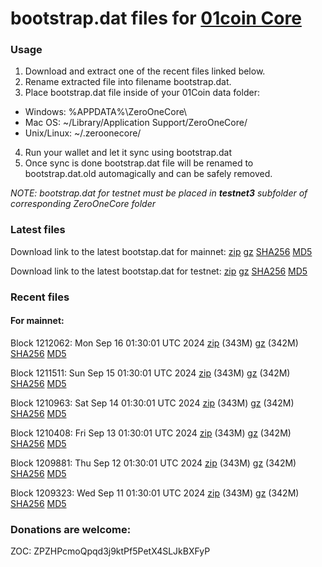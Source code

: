# bootstrap.dat files for [01coin Core](https://01coin.io)

### Usage

1. Download and extract one of the recent files linked below.
2. Rename extracted file into filename bootstrap.dat.
3. Place bootstrap.dat file inside of your 01Coin data folder:
 - Windows: %APPDATA%\ZeroOneCore\
 - Mac OS: ~/Library/Application Support/ZeroOneCore/
 - Unix/Linux: ~/.zeroonecore/
4. Run your wallet and let it sync using bootstrap.dat
5. Once sync is done bootstrap.dat file will be renamed to bootstrap.dat.old automagically and can be safely removed.

_NOTE: bootstrap.dat for testnet must be placed in **testnet3** subfolder of corresponding ZeroOneCore folder_

### Latest files
Download link to the latest bootstap.dat for mainnet: [zip](https://files.01coin.io/mainnet/bootstrap.dat.zip) [gz](https://files.01coin.io/mainnet/bootstrap.dat.tar.gz) [SHA256](https://files.01coin.io/mainnet/sha256.txt) [MD5](https://files.01coin.io/mainnet/md5.txt)

Download link to the latest bootstap.dat for testnet: [zip](https://files.01coin.io/testnet/bootstrap.dat.zip) [gz](https://files.01coin.io/testnet/bootstrap.dat.tar.gz) [SHA256](https://files.01coin.io/testnet/sha256.txt) [MD5](https://files.01coin.io/testnet/md5.txt)

### Recent files

#### For mainnet:

Block 1212062: Mon Sep 16 01:30:01 UTC 2024 [zip](https://files.01coin.io/mainnet/2024-09-16/bootstrap.dat.zip) (343M) [gz](https://files.01coin.io/mainnet/2024-09-16/bootstrap.dat.tar.gz) (342M) [SHA256](https://files.01coin.io/mainnet/2024-09-16/sha256.txt) [MD5](https://files.01coin.io/mainnet/2024-09-16/md5.txt)

Block 1211511: Sun Sep 15 01:30:01 UTC 2024 [zip](https://files.01coin.io/mainnet/2024-09-15/bootstrap.dat.zip) (343M) [gz](https://files.01coin.io/mainnet/2024-09-15/bootstrap.dat.tar.gz) (342M) [SHA256](https://files.01coin.io/mainnet/2024-09-15/sha256.txt) [MD5](https://files.01coin.io/mainnet/2024-09-15/md5.txt)

Block 1210963: Sat Sep 14 01:30:01 UTC 2024 [zip](https://files.01coin.io/mainnet/2024-09-14/bootstrap.dat.zip) (343M) [gz](https://files.01coin.io/mainnet/2024-09-14/bootstrap.dat.tar.gz) (342M) [SHA256](https://files.01coin.io/mainnet/2024-09-14/sha256.txt) [MD5](https://files.01coin.io/mainnet/2024-09-14/md5.txt)

Block 1210408: Fri Sep 13 01:30:01 UTC 2024 [zip](https://files.01coin.io/mainnet/2024-09-13/bootstrap.dat.zip) (343M) [gz](https://files.01coin.io/mainnet/2024-09-13/bootstrap.dat.tar.gz) (342M) [SHA256](https://files.01coin.io/mainnet/2024-09-13/sha256.txt) [MD5](https://files.01coin.io/mainnet/2024-09-13/md5.txt)

Block 1209881: Thu Sep 12 01:30:01 UTC 2024 [zip](https://files.01coin.io/mainnet/2024-09-12/bootstrap.dat.zip) (343M) [gz](https://files.01coin.io/mainnet/2024-09-12/bootstrap.dat.tar.gz) (342M) [SHA256](https://files.01coin.io/mainnet/2024-09-12/sha256.txt) [MD5](https://files.01coin.io/mainnet/2024-09-12/md5.txt)

Block 1209323: Wed Sep 11 01:30:01 UTC 2024 [zip](https://files.01coin.io/mainnet/2024-09-11/bootstrap.dat.zip) (343M) [gz](https://files.01coin.io/mainnet/2024-09-11/bootstrap.dat.tar.gz) (342M) [SHA256](https://files.01coin.io/mainnet/2024-09-11/sha256.txt) [MD5](https://files.01coin.io/mainnet/2024-09-11/md5.txt)


### Donations are welcome:

ZOC: ZPZHPcmoQpqd3j9ktPf5PetX4SLJkBXFyP
